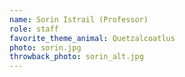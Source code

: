 ```yaml
---
name: Sorin Istrail (Professor)
role: staff
favorite_theme_animal: Quetzalcoatlus
photo: sorin.jpg
throwback_photo: sorin_alt.jpg
---
```

